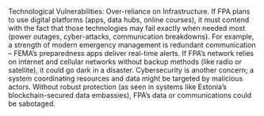 Technological Vulnerabilities: Over-reliance on Infrastructure. If FPA plans to use digital platforms (apps, data hubs, online courses), it must contend with the fact that those technologies may fail exactly when needed most (power outages, cyber-attacks, communication breakdowns). For example, a strength of modern emergency management is redundant communication – FEMA’s preparedness apps deliver real-time alerts. If FPA’s network relies on internet and cellular networks without backup methods (like radio or satellite), it could go dark in a disaster. Cybersecurity is another concern; a system coordinating resources and data might be targeted by malicious actors. Without robust protection (as seen in systems like Estonia’s blockchain-secured data embassies), FPA’s data or communications could be sabotaged.